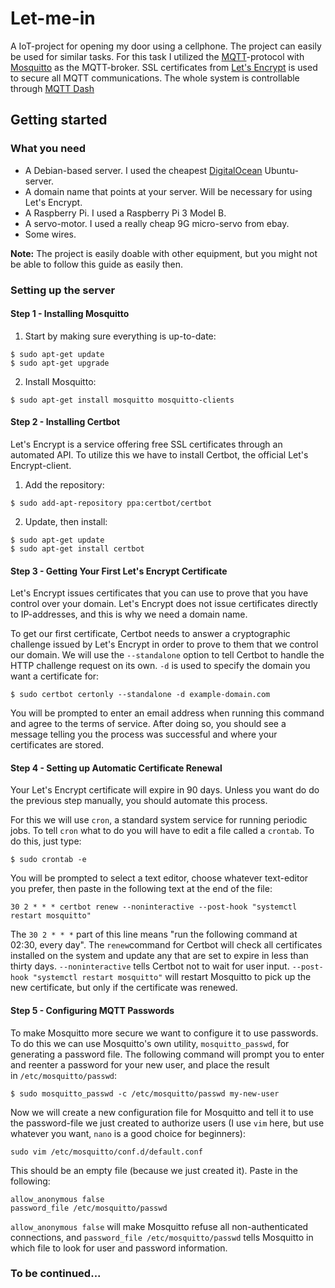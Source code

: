 # Let-me-in

A IoT-project for opening my door using a cellphone. The project can easily be used for similar tasks. For this task I utilized the [MQTT](http://mqtt.org)-protocol with [Mosquitto](https://mosquitto.org/) as the MQTT-broker. SSL certificates from [Let's Encrypt](https://letsencrypt.org/) is used to secure all MQTT communications. The whole system is controllable through [MQTT Dash](https://play.google.com/store/apps/details?id=net.routix.mqttdash&hl=en)

## Getting started

### What you need

* A Debian-based server. I used the cheapest [DigitalOcean](https://www.digitalocean.com) Ubuntu-server.
* A domain name that points at your server. Will be necessary for using Let's Encrypt.
* A Raspberry Pi. I used a Raspberry Pi 3 Model B.
* A servo-motor. I used a really cheap 9G micro-servo from ebay.
* Some wires.

**Note:** The project is easily doable with other equipment, but you might not be able to follow this guide as easily then.

### Setting up the server

#### Step 1 - Installing Mosquitto

1. Start by making sure everything is up-to-date:

```console
$ sudo apt-get update
$ sudo apt-get upgrade
```

2. Install Mosquitto:

```console
$ sudo apt-get install mosquitto mosquitto-clients
```

#### Step 2 - Installing Certbot

Let's Encrypt is a service offering free SSL certificates through an automated API. To utilize this we have to install Certbot, the official Let's Encrypt-client.

1. Add the repository:

```console
$ sudo add-apt-repository ppa:certbot/certbot
```

2. Update, then install:

```console
$ sudo apt-get update
$ sudo apt-get install certbot
```

#### Step 3 - Getting Your First Let's Encrypt Certificate 

Let's Encrypt issues certificates that you can use to prove that you have control over your domain. Let's Encrypt does not issue certificates directly to IP-addresses, and this is why we need a domain name.

To get our first certificate, Certbot needs to answer a cryptographic challenge issued by Let's Encrypt in order to prove to them that we control our domain. We will use the  `--standalone` option to tell Certbot to handle the HTTP challenge request on its own. `-d` is used to specify the domain you want a certificate for:

```console
$ sudo certbot certonly --standalone -d example-domain.com
```

You will be prompted to enter an email address when running this command and agree to the terms of service. After doing so, you should see a message telling you the process was successful and where your certificates are stored.

#### Step 4 - Setting up Automatic Certificate Renewal

Your Let's Encrypt certificate will expire in 90 days. Unless you want do do the previous step manually, you should automate this process.

For this we will use `cron`, a standard system service for running periodic jobs. To tell `cron` what to do you will have to edit a file called a `crontab`. To do this, just type:

```console
$ sudo crontab -e
```

You will be prompted to select a text editor, choose whatever text-editor you prefer, then paste in the following text at the end of the file:

```
30 2 * * * certbot renew --noninteractive --post-hook "systemctl restart mosquitto"
```

The `30 2 * * *` part of this line means "run the following command at 02:30, every day". The `renew`command for Certbot will check all certificates installed on the system and update any that are set to expire in less than thirty days. `--noninteractive` tells Certbot not to wait for user input. `--post-hook "systemctl restart mosquitto"` will restart Mosquitto to pick up the new certificate, but only if the certificate was renewed.

#### Step 5 - Configuring MQTT Passwords

To make Mosquitto more secure we want to configure it to use passwords. To do this we can use Mosquitto's own utility, `mosquitto_passwd`, for generating a password file. The following command will prompt you to enter and reenter a password for your new user, and place the result in `/etc/mosquitto/passwd`:

```console
$ sudo mosquitto_passwd -c /etc/mosquitto/passwd my-new-user
```

Now we will create a new configuration file for Mosquitto and tell it to use the password-file we just created to authorize users (I use `vim` here, but use whatever you want, `nano` is a good choice for beginners):

```console
sudo vim /etc/mosquitto/conf.d/default.conf
```

This should be an empty file (because we just created it). Paste in the following:

```
allow_anonymous false
password_file /etc/mosquitto/passwd
```

 `allow_anonymous false` will make Mosquitto refuse all non-authenticated connections, and `password_file /etc/mosquitto/passwd` tells Mosquitto in which file to look for user and password information.

### To be continued...